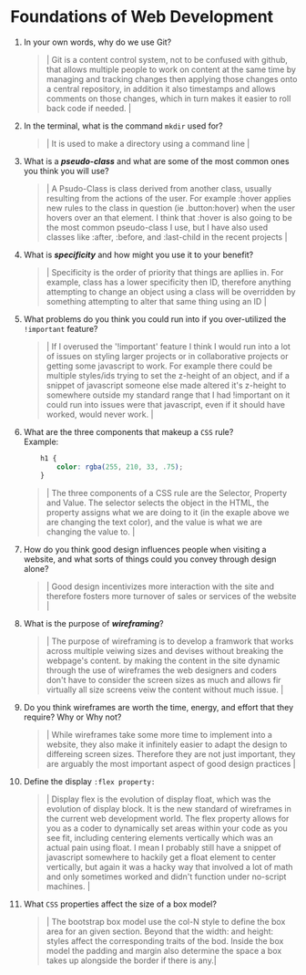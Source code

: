 # Foundations of Web Development
01. In your own words, why do we use Git?
    > | Git is a content control system, not to be confused with github, that allows multiple people to work on content at the same time by managing and tracking changes then applying those changes onto a central repository, in addition it also timestamps and allows comments on those changes, which in turn makes it easier to roll back code if needed. |

02. In the terminal, what is the command `mkdir` used for?
    > | It is used to make a directory using a command line |

03. What is a ***pseudo-class*** and what are some of the most common ones you think you will use?
    > | A Psudo-Class is class derived from another class, usually resulting from the actions of the user. For example :hover applies new rules to the class in question (ie .button:hover) when the user hovers over an that element. I think that :hover is also going to be the most common pseudo-class I use, but I have also used classes like :after, :before, and :last-child in the recent projects  |

04. What is ***specificity*** and how might you use it to your benefit?
    > | Specificity is the order of priority that things are apllies in. For example, class has a lower specificity then ID, therefore anything attempting to change an object using a class will be overridden by something attempting to alter that same thing using an ID |

05. What problems do you think you could run into if you over-utilized the `!important` feature?
    > | If I overused the '!important' feature I think I would run into a lot of issues on styling larger projects or in collaborative projects or getting some javascript to work. For example there could be multiple styles/ids trying to set the z-height of an object, and if a snippet of javascript someone else made altered it's z-height to somewhere outside my standard range that I had !important on it could run into issues were that javascript, even if it should have worked, would never work. |

06. What are the three components that makeup a `CSS` rule? <br> Example:

    ```css
        h1 {
            color: rgba(255, 210, 33, .75);
        }
    ```

    > | The three components of a CSS rule are the Selector, Property and Value. The selector selects the object in the HTML, the property assigns what we are doing to it (in the exaple above we are changing the text color), and the value is what we are changing the value to. |

07. How do you think good design influences people when visiting a website, and what sorts of things could you convey through design alone?
    > | Good design incentivizes more interaction with the site and therefore fosters more turnover of sales or services of the website |

08. What is the purpose of ***wireframing***?
    > | The purpose of wireframing is to develop a framwork that works across multiple veiwing sizes and devises without breaking the webpage's content. by making the content in the site dynamic through the use of wireframes the web designers and coders don't have to consider the screen sizes as much and allows fir virtually all size screens veiw the content without much issue. |

09. Do you think wireframes are worth the time, energy, and effort that they require? Why or Why not?
    > | While wireframes take some more time to implement into a website, they also make it infinitely easier to adapt the design to differeing screen sizes. Therefore they are not just important, they are arguably the most important aspect of good design practices |

10. Define the display `:flex property:`
    > | Display flex is the evolution of display float, which was the evolution of display block. It is the new standard of wireframes in the current web development world. The flex property allows for you as a coder to dynamically set areas within your code as you see fit, including centering elements vertically which was an actual pain using float. I mean I probably still have a snippet of javascript somewhere to hackily get a float element to center vertically, but again it was a hacky way that involved a lot of math and only sometimes worked and didn't function under no-script machines.  |

11. What `CSS` properties affect the size of a box model?
    > | The bootstrap box model use the col-N style to define the box area for an given section. Beyond that the width: and height: styles affect the corresponding traits of the bod. Inside the box model the padding and margin also determine the space a box takes up alongside the border if there is any.|
